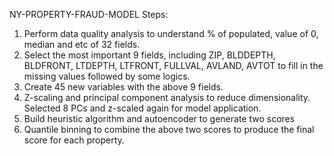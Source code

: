 NY-PROPERTY-FRAUD-MODEL
Steps:
1. Perform data quality analysis to understand % of populated, value of 0, median and etc of 32 fields.
2. Select the most important 9 fields, including ZIP, BLDDEPTH, BLDFRONT, LTDEPTH, LTFRONT, FULLVAL, AVLAND, AVTOT to fill in the missing values followed by some logics.
3. Create 45 new variables with the above 9 fields.
4. Z-scaling and principal component analysis to reduce dimensionality. Selected 8 PCs and z-scaled again for model application.
5. Build heuristic algorithm and autoencoder to generate two scores
6. Quantile binning to combine the above two scores to produce the final score for each property.
